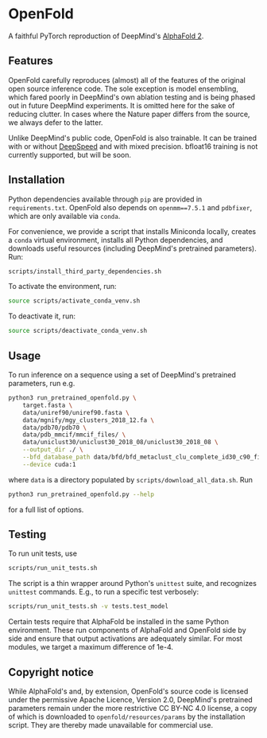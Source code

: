 # OpenFold

A faithful PyTorch reproduction of DeepMind's 
[AlphaFold 2](https://github.com/deepmind/alphafold).

## Features

OpenFold carefully reproduces (almost) all of the features of the original open
source inference code. The sole exception is model ensembling, which fared
poorly in DeepMind's own ablation testing and is being phased out in future
DeepMind experiments. It is omitted here for the sake of reducing clutter. In 
cases where the Nature paper differs from the source, we always defer to the 
latter.

Unlike DeepMind's public code, OpenFold is also trainable. It can be trained 
with or without [DeepSpeed](https://github.com/microsoft/deepspeed) and with 
mixed precision. bfloat16 training is not currently supported, but will be 
soon. 

## Installation

Python dependencies available through `pip` are provided in `requirements.txt`. 
OpenFold also depends on `openmm==7.5.1` and `pdbfixer`, which are only
available via `conda`. 

For convenience, we provide a script that installs Miniconda locally, creates a 
`conda` virtual environment, installs all Python dependencies, and downloads
useful resources (including DeepMind's pretrained parameters). Run:

```bash
scripts/install_third_party_dependencies.sh
```

To activate the environment, run:

```bash
source scripts/activate_conda_venv.sh
```

To deactivate it, run:

```bash
source scripts/deactivate_conda_venv.sh
```

## Usage

To run inference on a sequence using a set of DeepMind's pretrained parameters, 
run e.g.

```bash
python3 run_pretrained_openfold.py \
    target.fasta \
    data/uniref90/uniref90.fasta \
    data/mgnify/mgy_clusters_2018_12.fa \
    data/pdb70/pdb70 \
    data/pdb_mmcif/mmcif_files/ \
    data/uniclust30/uniclust30_2018_08/uniclust30_2018_08 \
    --output_dir ./ \
    --bfd_database_path data/bfd/bfd_metaclust_clu_complete_id30_c90_final_seq.sorted_opt \
    --device cuda:1
```

where `data` is a directory populated by `scripts/download_all_data.sh`. Run

```bash
python3 run_pretrained_openfold.py --help
```

for a full list of options.

## Testing

To run unit tests, use

```bash
scripts/run_unit_tests.sh
```

The script is a thin wrapper around Python's `unittest` suite, and recognizes
`unittest` commands. E.g., to run a specific test verbosely:

```bash
scripts/run_unit_tests.sh -v tests.test_model
```

Certain tests require that AlphaFold be installed in the same Python
environment. These run components of AlphaFold and OpenFold side by side and
ensure that output activations are adequately similar. For most modules, we
target a maximum difference of 1e-4.

## Copyright notice

While AlphaFold's and, by extension, OpenFold's source code is licensed under
the permissive Apache Licence, Version 2.0, DeepMind's pretrained parameters 
remain under the more restrictive CC BY-NC 4.0 license, a copy of which is 
downloaded to `openfold/resources/params` by the installation script. They are
thereby made unavailable for commercial use.
